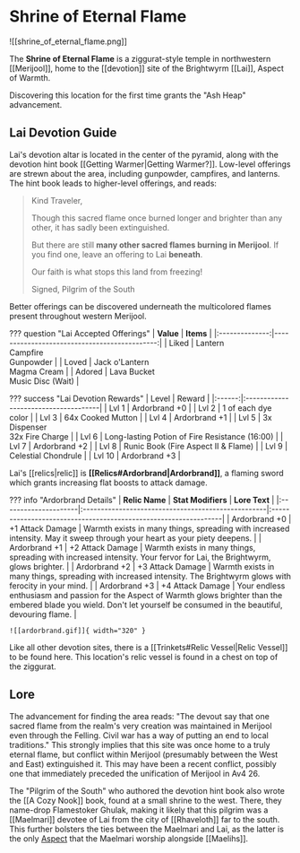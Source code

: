 # Shrine of Eternal Flame

![[shrine_of_eternal_flame.png]]

The **Shrine of Eternal Flame** is a ziggurat-style temple in northwestern [[Merijool]], home to the [[devotion]] site of the Brightwyrm [[Lai]], Aspect of Warmth.

Discovering this location for the first time grants the "Ash Heap" advancement.

## Lai Devotion Guide

Lai's devotion altar is located in the center of the pyramid, along with the devotion hint book [[Getting Warmer|Getting Warmer?]]. Low-level offerings are strewn about the area, including gunpowder, campfires, and lanterns. The hint book leads to higher-level offerings, and reads:

> Kind Traveler,
>
> Though this sacred flame once burned longer and brighter than any other, it has sadly been extinguished.
>
> But there are still **many other sacred flames burning in Merijool**. If you find one, leave an offering to Lai **beneath**.
>
> Our faith is what stops this land from freezing!
>
> Signed, Pilgrim of the South

Better offerings can be discovered underneath the multicolored flames present throughout western Merijool.

??? question "Lai Accepted Offerings"
    | **Value**      | **Items**                                  |
    |:--------------:|---------------------------------------------:|
    | Liked          | Lantern <br>Campfire <br>Gunpowder               |
    | Loved          | Jack o'Lantern <br>Magma Cream                   |
    | Adored         | Lava Bucket <br>Music Disc (Wait)                |

??? success "Lai Devotion Rewards"
    | Level  | Reward                               |
    |:------:|:-------------------------------------|
    | Lvl 1  | Ardorbrand +0                        |
    | Lvl 2  | 1 of each dye color                  |
    | Lvl 3  | 64x Cooked Mutton                    |
    | Lvl 4  | Ardorbrand +1                        |
    | Lvl 5  | 3x Dispenser <br>32x Fire Charge     |
    | Lvl 6  | Long-lasting Potion of Fire Resistance (16:00)    |
    | Lvl 7  | Ardorbrand +2                        |
    | Lvl 8  | Runic Book (Fire Aspect II & Flame)  |
    | Lvl 9  | Celestial Chondrule                  |
    | Lvl 10 | Ardorbrand +3                        |

Lai's [[relics|relic]] is **[[Relics#Ardorbrand|Ardorbrand]]**, a flaming sword which grants increasing flat boosts to attack damage.

??? info "Ardorbrand Details"
    | **Relic Name**       | **Stat Modifiers**                                 | **Lore Text**                                                   |
    |:---------------------|:---------------------------------------------------|:----------------------------------------------------------------|
    | Ardorbrand +0        | +1 Attack Damage                                   | Warmth exists in many things, spreading with increased intensity. May it sweep through your heart as your piety deepens. |
    | Ardorbrand +1        | +2 Attack Damage                                   | Warmth exists in many things, spreading with increased intensity. Your fervor for Lai, the Brightwyrm, glows brighter. | 
    | Ardorbrand +2        | +3 Attack Damage                                   | Warmth exists in many things, spreading with increased intensity. The Brightwyrm glows with ferocity in your mind. |
    | Ardorbrand +3        | +4 Attack Damage                                   | Your endless enthusiasm and passion for the Aspect of Warmth glows brighter than the embered blade you wield. Don't let yourself be consumed in the beautiful, devouring flame. |

    ![[ardorbrand.gif]]{ width="320" }

Like all other devotion sites, there is a [[Trinkets#Relic Vessel|Relic Vessel]] to be found here. This location's relic vessel is found in a chest on top of the ziggurat.

## Lore

The advancement for finding the area reads: "The devout say that one sacred flame from the realm's very creation was maintained in Merijool even through the Felling. Civil war has a way of putting an end to local traditions." This strongly implies that this site was once home to a truly eternal flame, but conflict within Merijool (presumably between the West and East) extinguished it. This may have been a recent conflict, possibly one that immediately preceded the unification of Merijool in Av4 26.

The "Pilgrim of the South" who authored the devotion hint book also wrote the [[A Cozy Nook]] book, found at a small shrine to the west. There, they name-drop Flamestoker Ghulak, making it likely that this pilgrim was a [[Maelmari]] devotee of Lai from the city of [[Rhaveloth]] far to the south. This further bolsters the ties between the Maelmari and Lai, as the latter is the only [Aspect](/Lore/Higher_Beings/Aspects/) that the Maelmari worship alongside [[Maelihs]].
